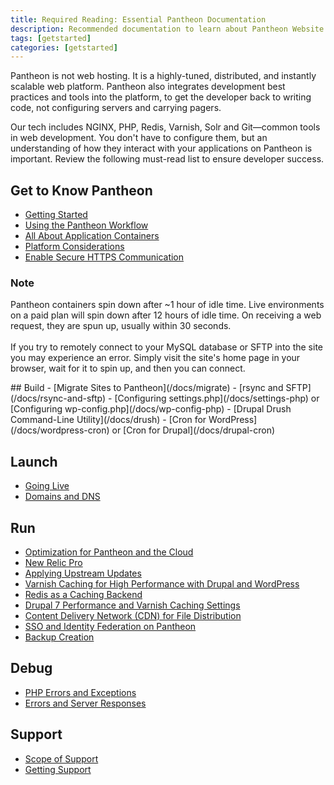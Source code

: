 ```yaml
---
title: Required Reading: Essential Pantheon Documentation
description: Recommended documentation to learn about Pantheon Website Management Platform's technologies.
tags: [getstarted]
categories: [getstarted]
---
```

Pantheon is not web hosting. It is a highly-tuned, distributed, and instantly scalable web platform. Pantheon also integrates development best practices and tools into the platform, to get the developer back to writing code, not configuring servers and carrying pagers.

Our tech includes NGINX, PHP, Redis, Varnish, Solr and Git&mdash;common tools in web development. You don't have to configure them, but an understanding of how they interact with your applications on Pantheon is important. Review the following must-read list to ensure developer success.

## Get to Know Pantheon

- [Getting Started](/docs/getting-started)  
- [Using the Pantheon Workflow](/docs/pantheon-workflow/)
- [All About Application Containers](/docs/application-containers/)
- [Platform Considerations](/docs/platform-considerations/)  
- [Enable Secure HTTPS Communication](/docs/enable-https)
<div class="alert alert-info">
<h3 class="info">Note</h3>
<p>Pantheon containers spin down after ~1 hour of idle time.  Live environments on a paid plan will spin down after 12 hours of idle time. On receiving a web request, they are spun up, usually within 30 seconds.<br>
<br>
If you try to remotely connect to your MySQL database or SFTP into the site you may experience an error. Simply visit the site's home page in your browser, wait for it to spin up, and then you can connect.</p>
</div>
## Build
- [Migrate Sites to Pantheon](/docs/migrate)  
- [rsync and SFTP](/docs/rsync-and-sftp)
- [Configuring settings.php](/docs/settings-php) or [Configuring wp-config.php](/docs/wp-config-php)
- [Drupal Drush Command-Line Utility](/docs/drush)
- [Cron for WordPress](/docs/wordpress-cron) or [Cron for Drupal](/docs/drupal-cron)

## Launch
- [Going Live](/docs/going-live)
- [Domains and DNS](/docs/domains)
## Run
- [Optimization for Pantheon and the Cloud](/docs/cloud-optimization)
- [New Relic Pro](/docs/new-relic)
- [Applying Upstream Updates](/docs/upstream-updates)
- [Varnish Caching for High Performance with Drupal and WordPress](/docs/varnish)
- [Redis as a Caching Backend](/docs/redis)
- [Drupal 7 Performance and Varnish Caching Settings](/docs/drupal-cache)
- [Content Delivery Network (CDN) for File Distribution](/docs/content-delivery-network/)
- [SSO and Identity Federation on Pantheon](/docs/sso/)
- [Backup Creation](/docs/create-backups)

## Debug

- [PHP Errors and Exceptions](/docs/php-errors/)
- [Errors and Server Responses](/docs/errors-and-server-responses/)

## Support

- [Scope of Support](/docs/scope-of-support/)
- [Getting Support](/docs/getting-support)
